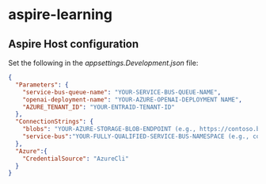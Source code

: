 # aspire-learning

## Aspire Host configuration

Set the following in the *appsettings.Development.json* file:

```json
{
  "Parameters": {
    "service-bus-queue-name": "YOUR-SERVICE-BUS-QUEUE-NAME",
    "openai-deployment-name": "YOUR-AZURE-OPENAI-DEPLOYMENT NAME",
    "AZURE_TENANT_ID": "YOUR-ENTRAID-TENANT-ID"
  },
  "ConnectionStrings": {
    "blobs": "YOUR-AZURE-STORAGE-BLOB-ENDPOINT (e.g., https://contoso.blob.core.windows.net/)",
    "service-bus":"YOUR-FULLY-QUALIFIED-SERVICE-BUS-NAMESPACE (e.g., contoso.servicebus.windows.net)"
  },
  "Azure":{
    "CredentialSource": "AzureCli"
  }
}

```
